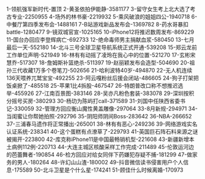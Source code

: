 1-领航强军新时代-置顶
2-黄圣依拍伊能静-3581177
3-留守女生考上北大选了考古专业-2250955
4-场外的林书豪-2219932
5-乘风破浪的姐姐四公-1940718
6-中餐厅第四季发布会-1488161
7-B站游戏新品发布会-1369782
8-药水哥暴扣battle-1280477
9-镜双城官宣-1025165
10-iPhone12将推迟数周发布-869229
11-国台办回应李登辉病亡-692733
12-绝命毒师男主捐献血浆-580450
13-七月最后一天-552180
14-北斗三号全球卫星导航系统正式开通-539208
15-郑云龙前工作单位声明-521949
16-林有有动摇了凌玲在我心中的位置-521270
17-玄彬宋慧乔-517307
18-詹姆斯补篮绝杀-511397
19-赵丽颖发布会造型-504690
20-祖孙三代收藏1万多个卷笔刀-502656
21-哈利波特40岁-494870
22-无人机连续136天喂养兀鹫宝宝-492255
23-阿云嘎粉丝后援会闭站-486605
24-狗子打架把饭桌掀了-485518
25-苹果1比4拆股-467547
26-特朗普改口称不想推迟选举-455926
27-江南百景图-383146
28-吴亦凡粉色套装-383078
29-深圳按积分摇号买房-380293
30-杨玏为陈屿打call-371589
31-刘国中任陕西省委书记-330059
32-管理方回应衡山魔性黄盖雕像-297064
33-8月新规-294971
34-当闺蜜让你帮她拍照-292796
35-阴阳师阴间Boss-283642
36-NBA-266652
37-三浦春马遗作将正常播出-265001
38-林有有恶心-249236
39-网络游戏实名认证系统-238341
40-这个蛋糕有点潦草了-229793
41-英国巨石阵石料来源之谜被揭开-223800
42-库克称iPhone11是中国最畅销机型-221608
43-新疆新增本土病例112例-220713
44-大连主城区核酸采样工作完成-211489
45-伦敦运河边的芭蕾舞者-190854
46-检方回应对给女同伴下药嫌犯存疑不捕-181299
47-做家务的男人-180264
48-许幻山山渣-180002
49-抖音微信读书侵害用户个人信息-175589
50-北斗卫星是个什么星-174241
51-顾佳什么时候离婚-170973
